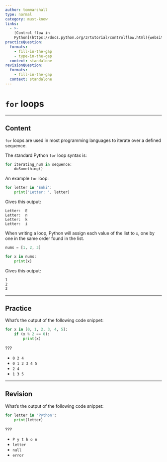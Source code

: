 ```yaml
---
author: tommarshall
type: normal
category: must-know
links:
  - >-
    [Control flow in
    Python](https://docs.python.org/3/tutorial/controlflow.html){website}
practiceQuestion:
  formats:
    - fill-in-the-gap
    - type-in-the-gap
  context: standalone
revisionQuestion:
  formats:
    - fill-in-the-gap
  context: standalone
---
```


# `for` loops


---

## Content

`for` loops are used in most programming languages to iterate over a defined sequence.

The standard Python `for` loop syntax is:

```python
for iterating_num in sequence:
    doSomething()
```

An example `for` loop:

```python
for letter in 'Enki':
    print('Letter: ', letter)
```

Gives this output:

```plain-text
Letter:  E
Letter:  n
Letter:  k
Letter:  i
```

When writing a loop, Python will assign each value of the list to `x`, one by one in the same order found in the list. 

```python
nums = [1, 2, 3]

for x in nums:
    print(x)
```

Gives this output:

```plain-text
1
2
3
```


---

## Practice

What’s the output of the following code snippet:

```py
for x in [0, 1, 2, 3, 4, 5]:
    if (x % 2 == 0):
        print(x)
```

???

- `0 2 4`
- `0 1 2 3 4 5`
- `2 4`
- `1 3 5`


---

## Revision

What’s the output of the following code snippet:

```py
for letter in 'Python':
    print(letter)
```

???

- `P y t h o n`
- `letter`
- `null`
- `error`
 

